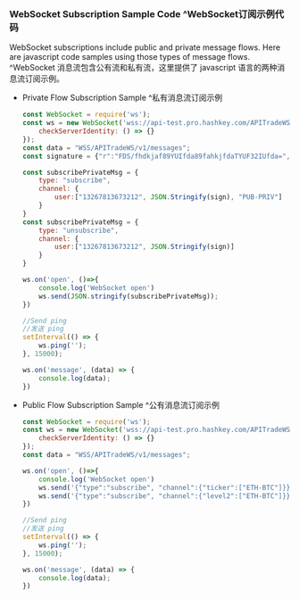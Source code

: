 ### WebSocket Subscription Sample Code ^WebSocket订阅示例代码

WebSocket subscriptions include public and private message flows. Here are javascript code samples using those types of message flows. ^WebSocket 消息流包含公有流和私有流，这里提供了 javascript 语言的两种消息流订阅示例。

* Private Flow Subscription Sample ^私有消息流订阅示例
    ```javascript
    const WebSocket = require('ws');
    const ws = new WebSocket('wss://api-test.pro.hashkey.com/APITradeWS/v1/messages', {
        checkServerIdentity: () => {}
    });
    const data = "WSS/APITradeWS/v1/messages";
    const signature = {"r":"FDS/fhdkjaf89YUIfda89fahkjfdaTYUF32IUfda=", "s":"NFMFDsfdsgkj678678431/fahkjaip68fahjKSDh=","v":28};

    const subscribePrivateMsg = {
        type: "subscribe",
        channel: {
            user:["13267813673212", JSON.Stringify(sign), "PUB-PRIV"]
        }
    }
    const subscribePrivateMsg = {
        type: "unsubscribe",
        channel: {
            user:["13267813673212", JSON.Stringify(sign)]
        }
    }

    ws.on('open', ()=>{
        console.log('WebSocket open')
        ws.send(JSON.stringify(subscribePrivateMsg));
    })

    //Send ping
    //发送 ping
    setInterval(() => {
        ws.ping('');
    }, 15000);

    ws.on('message', (data) => {
        console.log(data);
    })
    ```

* Public Flow Subscription Sample ^公有消息流订阅示例
    ```javascript
    const WebSocket = require('ws');
    const ws = new WebSocket('wss://api-test.pro.hashkey.com/APITradeWS/v1/messages', {
        checkServerIdentity: () => {}
    });
    const data = "WSS/APITradeWS/v1/messages";

    ws.on('open', ()=>{
        console.log('WebSocket open')
        ws.send('{"type":"subscribe", "channel":{"ticker":["ETH-BTC"]}}');
        ws.send('{"type":"subscribe", "channel":{"level2":["ETH-BTC"]}}');
    })

    //Send ping
    //发送 ping
    setInterval(() => {
        ws.ping('');
    }, 15000);

    ws.on('message', (data) => {
        console.log(data);
    })
    ```

